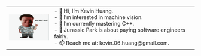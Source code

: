 <table>
    <tr>
        <td>
            <img src="https://github.com/kevin-06-huang/kevin-06-huang/blob/main/jurassic-park-ah.gif" alt="Jurassic Park GIF" width="120px" />
        </td>
        <td>
            - 👋 Hi, I’m Kevin Huang.<br>
            - 👀 I’m interested in machine vision.<br>
            - 🌱 I’m currently mastering C++. <br>
            - 🦖 Jurassic Park is about paying software engineers fairly.<br>
            - 📫 Reach me at: kevin.06.huang@gmail.com.
        </td>
    </tr>
</table>
